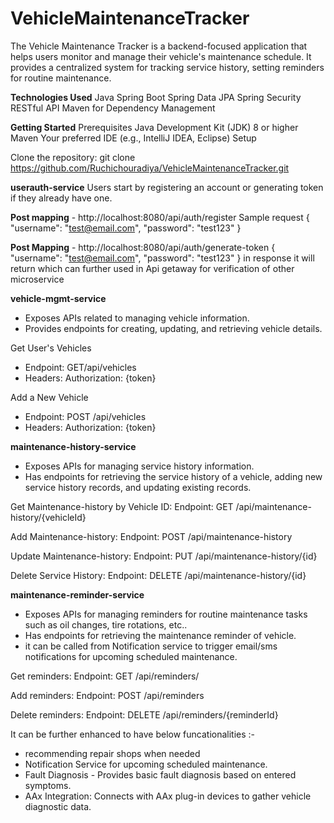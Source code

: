 # VehicleMaintenanceTracker
The Vehicle Maintenance Tracker is a backend-focused application that helps users monitor and manage their vehicle's maintenance schedule. It provides a centralized system for tracking service history, setting reminders for routine maintenance.


**Technologies Used**
Java
Spring Boot
Spring Data JPA
Spring Security
RESTful API
Maven for Dependency Management

**Getting Started**
Prerequisites
Java Development Kit (JDK) 8 or higher
Maven
Your preferred IDE (e.g., IntelliJ IDEA, Eclipse)
Setup

Clone the repository:
git clone https://github.com/Ruchichouradiya/VehicleMaintenanceTracker.git


**userauth-service**
Users start by registering an account or generating token if they already have one. 

**Post mapping** - http://localhost:8080/api/auth/register
Sample request
{
    "username": "test@email.com",
    "password": "test123"
}

**Post Mapping** -  http://localhost:8080/api/auth/generate-token
{
    "username": "test@email.com",
    "password": "test123"
}
in response it will return which can further used in Api getaway for verification of other microservice

**vehicle-mgmt-service**
   - Exposes APIs related to managing vehicle information.
   - Provides endpoints for creating, updating, and retrieving vehicle details.

Get User's Vehicles
- Endpoint: GET/api/vehicles
- Headers: Authorization: {token}

Add a New Vehicle
- Endpoint: POST /api/vehicles
- Headers: Authorization: {token}

**maintenance-history-service**
- Exposes APIs for managing service history information.
- Has endpoints for retrieving the service history of a vehicle, adding new service history records, and updating existing records.

Get Maintenance-history by Vehicle ID:
Endpoint: GET /api/maintenance-history/{vehicleId}

Add Maintenance-history:
Endpoint: POST /api/maintenance-history

Update Maintenance-history:
Endpoint: PUT /api/maintenance-history/{id}

Delete Service History:
Endpoint: DELETE /api/maintenance-history/{id}


**maintenance-reminder-service**
- Exposes APIs for managing reminders for routine maintenance tasks such as oil changes, tire rotations, etc..
- Has endpoints for retrieving the maintenance reminder of vehicle.
- it can be called from Notification service to trigger email/sms notifications for upcoming scheduled maintenance.

Get reminders:
Endpoint: GET /api/reminders/

Add reminders:
Endpoint: POST /api/reminders

Delete reminders:
Endpoint: DELETE /api/reminders/{reminderId}


  It can be further enhanced to have below funcationalities :-
- recommending repair shops when needed
- Notification Service for upcoming scheduled maintenance.
- Fault Diagnosis - Provides basic fault diagnosis based on entered symptoms.
- AAx Integration: Connects with AAx plug-in devices to gather vehicle diagnostic data.






  
